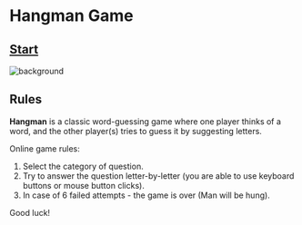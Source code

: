 # Hangman Game

## [Start](https://hangman-game-9xmk04fk0-anastasiya2310s-projects.vercel.app/)

![background](https://github.com/user-attachments/assets/aff78e49-d98b-4a49-bf3f-d068dd6b0ef3)

## Rules

**Hangman** is a classic word-guessing game where one player thinks of a word, and the other player(s) tries to guess it by suggesting letters.

Online game rules:
1. Select the category of question.
2. Try to answer the question letter-by-letter (you are able to use keyboard buttons or mouse button clicks).
3. In case of 6 failed attempts - the game is over (Man will be hung).

Good luck!


